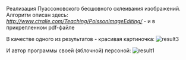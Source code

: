 Реализация Пуассоновского бесшовного склеивания изображений. 
Алгоритм описан здесь: _http://www.ctralie.com/Teaching/PoissonImageEditing/_ - и в прикрепленном pdf-файле

В качестве одного из результатов - красивая картиночка:
![result3](https://user-images.githubusercontent.com/80359241/130760765-f32e7c7a-d465-4bd1-9422-b207fd147a6c.jpg)

И автор программы своей (яблочной) персоной:
![result1](https://user-images.githubusercontent.com/80359241/130760763-8cf24d68-fbed-4065-8790-115624da74da.jpg)
